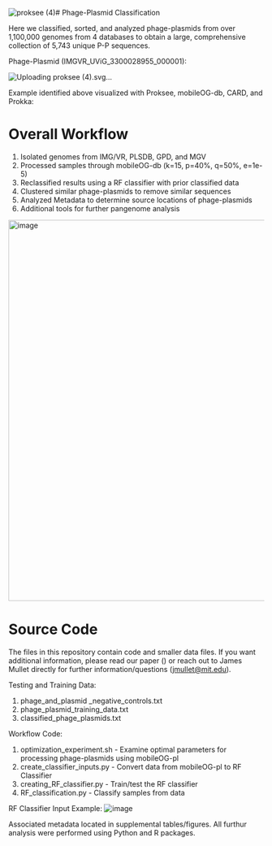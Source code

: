 ![proksee (4)](https://github.com/jamesm224/phage-plasmid-classification/assets/86495895/ebe7a099-d634-4f36-bf60-c70e560b195d)# Phage-Plasmid Classification

Here we classified, sorted, and analyzed phage-plasmids from over 1,100,000 genomes from 4 databases to obtain a large, comprehensive collection of 5,743 unique P-P sequences.

Phage-Plasmid (IMGVR_UViG_3300028955_000001):

![Uploading proksee (4).svg…]()

Example identified above visualized with Proksee, mobileOG-db, CARD, and Prokka:
 
# Overall Workflow

1. Isolated genomes from IMG/VR, PLSDB, GPD, and MGV
2. Processed samples through mobileOG-db (k=15, p=40%, q=50%, e=1e-5)
3. Reclassified results using a RF classifier with prior classified data
4. Clustered similar phage-plasmids to remove similar sequences
5. Analyzed Metadata to determine source locations of phage-plasmids
6. Additional tools for further pangenome analysis
   
<img width="750" alt="image" src="https://github.com/jamesm224/phage-plasmid-classification/assets/86495895/65a08f67-2b46-47af-9348-ccfe7593f3b9">

# Source Code

The files in this repository contain code and smaller data files. If you want additional information, please read our paper () or reach out to James Mullet directly for further information/questions (jmullet@mit.edu).

Testing and Training Data:

   1. phage_and_plasmid _negative_controls.txt
   2. phage_plasmid_training_data.txt
   3. classified_phage_plasmids.txt

Workflow Code:

   1. optimization_experiment.sh - Examine optimal parameters for processing phage-plasmids using mobileOG-pl
   2. create_classifier_inputs.py - Convert data from mobileOG-pl to RF Classifier
   3. creating_RF_classifier.py - Train/test the RF classifier
   4. RF_classification.py - Classify samples from data
   

RF Classifier Input Example:
![image](https://github.com/jamesm224/phage-plasmid-classification/assets/86495895/5fe27d62-1b4e-42a2-9725-d765ab1f3d4c)

Associated metadata located in supplemental tables/figures. All furthur analysis were performed using Python and R packages.
